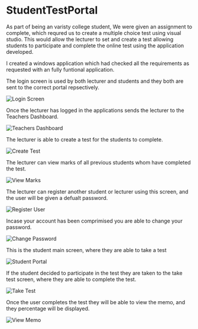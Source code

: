 # StudentTestPortal

As part of being an varisty college student, We were given an assignment to complete, which requred us to create a multiple choice test using visual studio. This would allow the lecturer to set and create a test allowing students to participate and complete the online test using the application developed.

I created a windows application which had checked all the requirements as requested with an fully funtional application.

The login screen is used by both lecturer and students and they both are sent to the correct portal repsectively.

![Login Screen](ScreenShots/Login%20lecturer.PNG)

Once the lecturer has logged in the applications sends the lecturer to the Teachers Dashboard.

![Teachers Dashboard](ScreenShots/Teachers%20Dashboard.PNG)

The lecturer is able to create a test for the students to complete.

![Create Test](ScreenShots/Add%20test.PNG)

The lecturer can view marks of all previous students whom have completed the test.

![View Marks](ScreenShots/View%20marks.PNG)

The lecturer can register another student or lecturer using this screen, and the user will be given a defualt password.

![Register User](ScreenShots/add%20users.PNG)

Incase your account has been comprimised you are able to change your password.

![Change Password](ScreenShots/changePassword.PNG)

This is the student main screen, where they are able to take a test

![Student Portal](ScreenShots/student%20portal.PNG)

If the student decided to participate in the test they are taken to the take test screen, where they are able to complete the test.

![Take Test](ScreenShots/take%20test.PNG)

Once the user completes the test they will be able to view the memo, and they percentage will be displayed.

![View Memo](ScreenShots/View%20memo.PNG)

